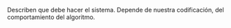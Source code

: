 Describen que debe hacer el sistema. Depende de nuestra codificación, del comportamiento del algoritmo.